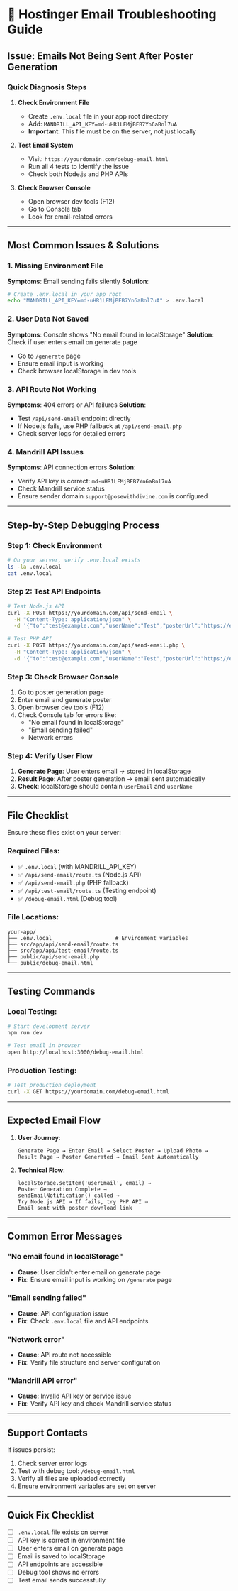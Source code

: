 # 🔧 Hostinger Email Troubleshooting Guide

## Issue: Emails Not Being Sent After Poster Generation

### Quick Diagnosis Steps

1. **Check Environment File**
   - Create `.env.local` file in your app root directory
   - Add: `MANDRILL_API_KEY=md-uHR1LFMjBFB7Yn6aBnl7uA`
   - **Important**: This file must be on the server, not just locally

2. **Test Email System**
   - Visit: `https://yourdomain.com/debug-email.html`
   - Run all 4 tests to identify the issue
   - Check both Node.js and PHP APIs

3. **Check Browser Console**
   - Open browser dev tools (F12)
   - Go to Console tab
   - Look for email-related errors

---

## Most Common Issues & Solutions

### 1. Missing Environment File
**Symptoms**: Email sending fails silently
**Solution**: 
```bash
# Create .env.local in your app root
echo "MANDRILL_API_KEY=md-uHR1LFMjBFB7Yn6aBnl7uA" > .env.local
```

### 2. User Data Not Saved
**Symptoms**: Console shows "No email found in localStorage"
**Solution**: Check if user enters email on generate page
- Go to `/generate` page
- Ensure email input is working
- Check browser localStorage in dev tools

### 3. API Route Not Working
**Symptoms**: 404 errors or API failures
**Solution**: 
- Test `/api/send-email` endpoint directly
- If Node.js fails, use PHP fallback at `/api/send-email.php`
- Check server logs for detailed errors

### 4. Mandrill API Issues
**Symptoms**: API connection errors
**Solution**:
- Verify API key is correct: `md-uHR1LFMjBFB7Yn6aBnl7uA`
- Check Mandrill service status
- Ensure sender domain `support@posewithdivine.com` is configured

---

## Step-by-Step Debugging Process

### Step 1: Check Environment
```bash
# On your server, verify .env.local exists
ls -la .env.local
cat .env.local
```

### Step 2: Test API Endpoints
```bash
# Test Node.js API
curl -X POST https://yourdomain.com/api/send-email \
  -H "Content-Type: application/json" \
  -d '{"to":"test@example.com","userName":"Test","posterUrl":"https://example.com/test.jpg","sessionId":"test123"}'

# Test PHP API
curl -X POST https://yourdomain.com/api/send-email.php \
  -H "Content-Type: application/json" \
  -d '{"to":"test@example.com","userName":"Test","posterUrl":"https://example.com/test.jpg","sessionId":"test123"}'
```

### Step 3: Check Browser Console
1. Go to poster generation page
2. Enter email and generate poster
3. Open browser dev tools (F12)
4. Check Console tab for errors like:
   - "No email found in localStorage"
   - "Email sending failed"
   - Network errors

### Step 4: Verify User Flow
1. **Generate Page**: User enters email → stored in localStorage
2. **Result Page**: After poster generation → email sent automatically
3. **Check**: localStorage should contain `userEmail` and `userName`

---

## File Checklist

Ensure these files exist on your server:

### Required Files:
- ✅ `.env.local` (with MANDRILL_API_KEY)
- ✅ `/api/send-email/route.ts` (Node.js API)
- ✅ `/api/send-email.php` (PHP fallback)
- ✅ `/api/test-email/route.ts` (Testing endpoint)
- ✅ `/debug-email.html` (Debug tool)

### File Locations:
```
your-app/
├── .env.local                    # Environment variables
├── src/app/api/send-email/route.ts
├── src/app/api/test-email/route.ts
├── public/api/send-email.php
└── public/debug-email.html
```

---

## Testing Commands

### Local Testing:
```bash
# Start development server
npm run dev

# Test email in browser
open http://localhost:3000/debug-email.html
```

### Production Testing:
```bash
# Test production deployment
curl -X GET https://yourdomain.com/debug-email.html
```

---

## Expected Email Flow

1. **User Journey**:
   ```
   Generate Page → Enter Email → Select Poster → Upload Photo → 
   Result Page → Poster Generated → Email Sent Automatically
   ```

2. **Technical Flow**:
   ```
   localStorage.setItem('userEmail', email) →
   Poster Generation Complete →
   sendEmailNotification() called →
   Try Node.js API → If fails, try PHP API →
   Email sent with poster download link
   ```

---

## Common Error Messages

### "No email found in localStorage"
- **Cause**: User didn't enter email on generate page
- **Fix**: Ensure email input is working on `/generate` page

### "Email sending failed"
- **Cause**: API configuration issue
- **Fix**: Check `.env.local` file and API endpoints

### "Network error" 
- **Cause**: API route not accessible
- **Fix**: Verify file structure and server configuration

### "Mandrill API error"
- **Cause**: Invalid API key or service issue
- **Fix**: Verify API key and check Mandrill service status

---

## Support Contacts

If issues persist:
1. Check server error logs
2. Test with debug tool: `/debug-email.html`
3. Verify all files are uploaded correctly
4. Ensure environment variables are set on server

---

## Quick Fix Checklist

- [ ] `.env.local` file exists on server
- [ ] API key is correct in environment file
- [ ] User enters email on generate page
- [ ] Email is saved to localStorage
- [ ] API endpoints are accessible
- [ ] Debug tool shows no errors
- [ ] Test email sends successfully 